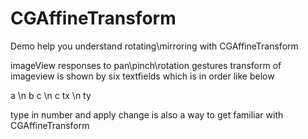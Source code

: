# CGAffineTransform
Demo help you understand rotating\mirroring with CGAffineTransform

imageView responses to pan\pinch\rotation gestures
transform of imageview is shown by six textfields which is in order like below 

a \n  b
c  \n c
tx \n ty

type in number and apply change is also a way to get familiar with CGAffineTransform
